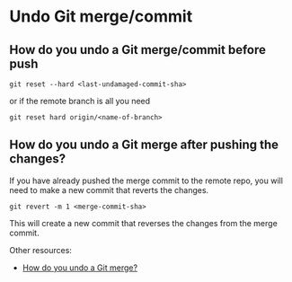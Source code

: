 # Undo Git merge/commit

## How do you undo a Git merge/commit before push

```
git reset --hard <last-undamaged-commit-sha>
```
or if the remote branch is all you need

```
git reset hard origin/<name-of-branch>
```

## How do you undo a Git merge after pushing the changes?

If you have already pushed the merge commit to the remote repo, you will need to make a new commit that reverts the changes.

```
git revert -m 1 <merge-commit-sha>
```

This will create a new commit that reverses the changes from the merge commit.

Other resources:
 - [How do you undo a Git merge?](https://www.gitkraken.com/learn/git/problems/undo-git-merge#:~:text=Now%2C%20if%20you%20have%20already,commit%20from%20the%20context%20menu.)
